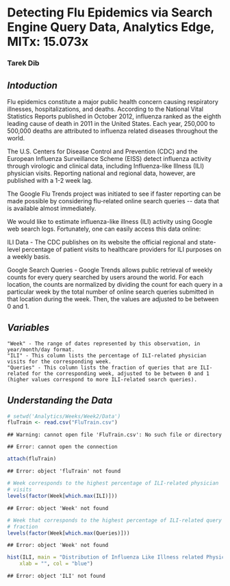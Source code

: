Detecting Flu Epidemics via Search Engine Query Data, Analytics Edge, MITx: 15.073x
========================================================
### Tarek Dib

## *Intoduction*
Flu epidemics constitute a major public health concern causing respiratory illnesses, hospitalizations, and deaths. According to the National Vital Statistics Reports published in October 2012, influenza ranked as the eighth leading cause of death in 2011 in the United States. Each year, 250,000 to 500,000 deaths are attributed to influenza related diseases throughout the world.

The U.S. Centers for Disease Control and Prevention (CDC) and the European Influenza Surveillance Scheme (EISS) detect influenza activity through virologic and clinical data, including Influenza-like Illness (ILI) physician visits. Reporting national and regional data, however, are published with a 1-2 week lag.

The Google Flu Trends project was initiated to see if faster reporting can be made possible by considering flu-related online search queries -- data that is available almost immediately.

We would like to estimate influenza-like illness (ILI) activity using Google web search logs. Fortunately, one can easily access this data online:

ILI Data - The CDC publishes on its website the official regional and state-level percentage of patient visits to healthcare providers for ILI purposes on a weekly basis.

Google Search Queries - Google Trends allows public retrieval of weekly counts for every query searched by users around the world. For each location, the counts are normalized by dividing the count for each query in a particular week by the total number of online search queries submitted in that location during the week. Then, the values are adjusted to be between 0 and 1. 

## *Variables*
    "Week" - The range of dates represented by this observation, in year/month/day format.
    "ILI" - This column lists the percentage of ILI-related physician visits for the corresponding week.
    "Queries" - This column lists the fraction of queries that are ILI-related for the corresponding week, adjusted to be between 0 and 1 (higher values correspond to more ILI-related search queries).


## *Understanding the Data*

```r
# setwd('Analytics/Weeks/Week2/Data')
fluTrain <- read.csv("FluTrain.csv")
```

```
## Warning: cannot open file 'FluTrain.csv': No such file or directory
```

```
## Error: cannot open the connection
```

```r
attach(fluTrain)
```

```
## Error: object 'fluTrain' not found
```

```r
# Week corresponds to the highest percentage of ILI-related physician
# visits
levels(factor(Week[which.max(ILI)]))
```

```
## Error: object 'Week' not found
```

```r
# Week that corresponds to the highest percentage of ILI-related query
# fraction
levels(factor(Week[which.max(Queries)]))
```

```
## Error: object 'Week' not found
```



```r
hist(ILI, main = "Distribution of Influenza Like Illness related Physician Visits", 
    xlab = "", col = "blue")
```

```
## Error: object 'ILI' not found
```


